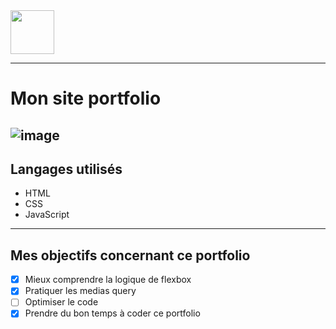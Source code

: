 <img src="https://user-images.githubusercontent.com/97635006/210299870-185f4081-84bc-428e-b0fc-226c710a81e1.png" width="70" height="70" justify-content="center"/>

---
# Mon site portfolio
![image](https://user-images.githubusercontent.com/97635006/210194444-8233cdd2-7750-4cac-b218-762b56d00348.png)
---
## Langages utilisés
- HTML
- CSS
- JavaScript
---
## Mes objectifs concernant ce portfolio
- [x] Mieux comprendre la logique de flexbox
- [x] Pratiquer les medias query
- [ ] Optimiser le code
- [x] Prendre du bon temps à coder ce portfolio
